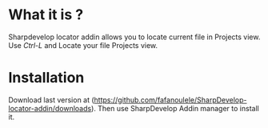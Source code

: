 ﻿# What it is ?

Sharpdevelop locator addin allows you to locate current file in Projects view. Use *Ctrl-L* and Locate your file Projects view.

# Installation

Download last version at (https://github.com/fafanoulele/SharpDevelop-locator-addin/downloads). Then use SharpDevelop Addin manager to install it.